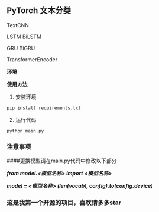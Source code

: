 ## PyTorch 文本分类

TextCNN

LSTM BiLSTM

GRU BiGRU

TransformerEncoder



**环境**


**使用方法**

1. 安装环境
```shell
pip install requirements.txt
```
2. 运行代码
```shell
python main.py
```
### 注意事项

####更换模型请在main.py代码中修改以下部分

***from model.<模型名称> import \<模型名称\>***

***model = \<模型名称\> (len(vocab), config).to(config.device)***
### 这是我第一个开源的项目，喜欢请多多star